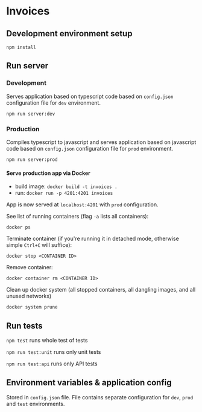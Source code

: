 # Invoices

## Development environment setup
```
npm install
```

## Run server
### Development
Serves application based on typescript code based on `config.json` configuration file for `dev` environment.

```
npm run server:dev
```

### Production
Compiles typescript to javascript and serves application based on javascript code based on `config.json` configuration file for `prod` environment.

```
npm run server:prod
```

#### Serve production app via Docker
- build image: `docker build -t invoices .`
- run: `docker run -p 4201:4201 invoices`

App is now served at `localhost:4201` with `prod` configuration.

See list of running containers (flag `-a` lists all containers):

`docker ps`

Terminate container (if you're running it in detached mode, otherwise simple `Ctrl+C` will suffice):

`docker stop <CONTAINER ID>`

Remove container:

`docker container rm <CONTAINER ID>`

Clean up docker system (all stopped containers, all dangling images, and all unused networks)

`docker system prune`

## Run tests
`npm test` runs whole test of tests

`npm run test:unit` runs only unit tests

`npm run test:api` runs only API tests

## Environment variables & application config
Stored in `config.json` file. File contains separate configuration for `dev`, `prod` and `test` environments.